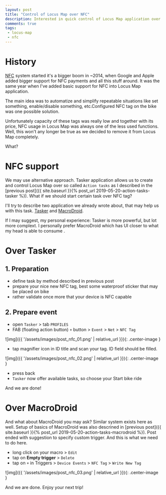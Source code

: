 ```yaml
---
layout: post
title: "Control of Locus Map over NFC"
description: Interested in quick control of Locus Map application over NFC tags? You're on the correct place.
comments: true
tags: 
 - locus-map
 - nfc
---
```


# History

[NFC](https://en.wikipedia.org/wiki/Near-field_communication) system started it's a bigger boom in ~2014, when Google and Apple added bigger support for NFC payments and all this stuff around. It was the same year when I've added basic support for NFC into Locus Map application.

The main idea was to automatize and simplify repeatable situations like set something, enable/disable something, etc.Configured NFC tag on the bike was one possible solution.

Unfortunately capacity of these tags was really low and together with its price, NFC usage in Locus Map was always one of the less used functions. Well, this won't any longer be true as we decided to remove it from Locus Map completely.

What?

# NFC support

We may use alternative approach. Tasker application allows us to create and control Locus Map over so called `Action tasks` as I described in the [previous post]({{ site.baseurl }}{% post_url 2019-05-20-action-tasks-tasker %}). What if we should start certain task over NFC tag?

I'll try to describe two application we already wrote about, that may help us with this task. [Tasker](https://play.google.com/store/apps/details?id=net.dinglisch.android.taskerm) and [MacroDroid](https://play.google.com/store/apps/details?id=com.arlosoft.macrodroid).

If I may suggest, my personal experience: Tasker is more powerful, but lot more complext. I personally prefer MacroDroid which has UI closer to what my head is able to consume <i class="far fa-smile"></i>.

# Over Tasker

## 1. Preparation

* define task by method described in previous post
* prepare your nice new NFC tag, best some waterproof sticker that may be placed on bike
* rather validate once more that your device is NFC capable

## 2. Prepare event

* open `Tasker` > tab `PROFILES`
* FAB (floating action button) `+` button > `Event` > `Net` > `NFC Tag`

![img]({{ '/assets/images/post_nfc_01.png' | relative_url }}){: .center-image }

* tap magnifier icon in ID title and scan your tag. ID field should be filled.

![img]({{ '/assets/images/post_nfc_02.png' | relative_url }}){: .center-image }

* press back
* `Tasker` now offer available tasks, so choose your Start bike ride

And we are done!

# Over MacroDroid

And what about MacroDroid you may ask? Similar system exists here as well. Setup of basics of MacroDroid was also descrined in [previous post]({{ site.baseurl }}{% post_url 2019-05-20-action-tasks-macrodroid %}). Post ended with suggestion to specify custom trigger. And this is what we need to do here.

* long click on your macro > `Edit`
* tap on **Empty trigger** > `Delete`
* tap on `+` in Triggers > `Device Events` > `NFC Tag` > `Write New Tag`

![img]({{ '/assets/images/post_nfc_03.png' | relative_url }}){: .center-image }

And we are done. Enjoy your next trip!


